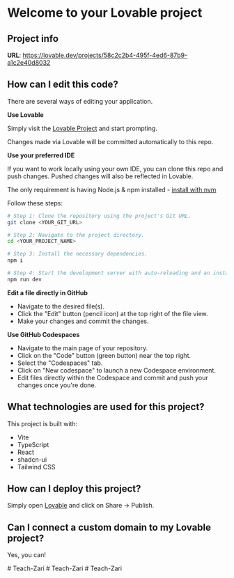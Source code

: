 # Welcome to your Lovable project

## Project info

**URL**: https://lovable.dev/projects/58c2c2b4-495f-4ed6-87b9-a1c2e40d8032

## How can I edit this code?

There are several ways of editing your application.

**Use Lovable**

Simply visit the [Lovable Project](https://lovable.dev/projects/58c2c2b4-495f-4ed6-87b9-a1c2e40d8032) and start prompting.

Changes made via Lovable will be committed automatically to this repo.

**Use your preferred IDE**

If you want to work locally using your own IDE, you can clone this repo and push changes. Pushed changes will also be reflected in Lovable.

The only requirement is having Node.js & npm installed - [install with nvm](https://github.com/nvm-sh/nvm#installing-and-updating)

Follow these steps:

```sh
# Step 1: Clone the repository using the project's Git URL.
git clone <YOUR_GIT_URL>

# Step 2: Navigate to the project directory.
cd <YOUR_PROJECT_NAME>

# Step 3: Install the necessary dependencies.
npm i

# Step 4: Start the development server with auto-reloading and an instant preview.
npm run dev
```

**Edit a file directly in GitHub**

- Navigate to the desired file(s).
- Click the "Edit" button (pencil icon) at the top right of the file view.
- Make your changes and commit the changes.

**Use GitHub Codespaces**

- Navigate to the main page of your repository.
- Click on the "Code" button (green button) near the top right.
- Select the "Codespaces" tab.
- Click on "New codespace" to launch a new Codespace environment.
- Edit files directly within the Codespace and commit and push your changes once you're done.

## What technologies are used for this project?

This project is built with:

- Vite
- TypeScript
- React
- shadcn-ui
- Tailwind CSS

## How can I deploy this project?

Simply open [Lovable](https://lovable.dev/projects/58c2c2b4-495f-4ed6-87b9-a1c2e40d8032) and click on Share -> Publish.

## Can I connect a custom domain to my Lovable project?

Yes, you can!


#   T e a c h - Z a r i 
 
 #   T e a c h - Z a r i  
 #   T e a c h - Z a r i  
 